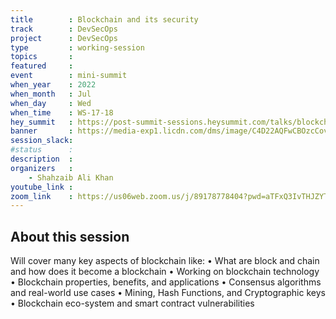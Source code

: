 ```yaml
---
title        : Blockchain and its security
track        : DevSecOps
project      : DevSecOps
type         : working-session
topics       :
featured     :
event        : mini-summit
when_year    : 2022
when_month   : Jul
when_day     : Wed
when_time    : WS-17-18
hey_summit   : https://post-summit-sessions.heysummit.com/talks/blockchain-and-its-security/
banner       : https://media-exp1.licdn.com/dms/image/C4D22AQFwCBOzcCovkA/feedshare-shrink_2048_1536/0/1656102418222?e=1659571200&v=beta&t=BTsohrax4Us5eDvCBPLHxFJCa0CF_wX5G1SMeK3rsGA
session_slack:
#status      : 
description  :
organizers   :
    - Shahzaib Ali Khan       
youtube_link : 
zoom_link    : https://us06web.zoom.us/j/89178778404?pwd=aTFxQ3IvTHJZYTNoRTF3MjRWL0NTUT09
---
```


## About this session
Will cover many key aspects of blockchain like:
• What are block and chain and how does it become a blockchain
• Working on blockchain technology
• Blockchain properties, benefits, and applications
• Consensus algorithms and real-world use cases
• Mining, Hash Functions, and Cryptographic keys
• Blockchain eco-system and smart contract vulnerabilities
